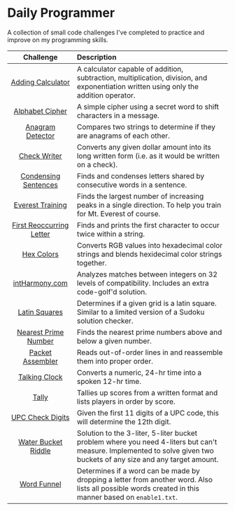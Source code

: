 # Daily Programmer

A collection of small code challenges I've completed to practice and improve on my programming skills.


| Challenge | Description |
|:---------:|:------------|
|[Adding Calculator](adding-calculator/)| A calculator capable of addition, subtraction, multiplication, division, and exponentiation written using only the addition operator.|
|[Alphabet Cipher](alphabet-cipher/)| A simple cipher using a secret word to shift characters in a message.|
|[Anagram Detector](anagram-detector/)| Compares two strings to determine if they are anagrams of each other.|
|[Check Writer](check-writer/)| Converts any given dollar amount into its long written form (i.e. as it would be written on a check). |
|[Condensing Sentences](condensing-sentences/)| Finds and condenses letters shared by consecutive words in a sentence. |
|[Everest Training](everest-training/)| Finds the largest number of increasing peaks in a single direction. To help you train for Mt. Everest of course. |
|[First Reoccurring Letter](first-reoccurring-letter/)| Finds and prints the first character to occur twice within a string.|
|[Hex Colors](hex-colors/)|Converts RGB values into hexadecimal color strings and blends hexidecimal color strings together. |
|[intHarmony.com](int-harmony/)| Analyzes matches between integers on 32 levels of compatibility. Includes an extra code-golf'd solution. |
|[Latin Squares](latin-squares/)|Determines if a given grid is a latin square. Similar to a limited version of a Sudoku solution checker.|
|[Nearest Prime Number](nearest-prime-numbers/)| Finds the nearest prime numbers above and below a given number. |
|[Packet Assembler](packet-assembler/)| Reads out-of-order lines in and reassemble them into proper order.|
|[Talking Clock](talking-clock/)| Converts a numeric, 24-hr time into a spoken 12-hr time.|
|[Tally](tally/)| Tallies up scores from a written format and lists players in order by score.|
|[UPC Check Digits](upc-check-digits)|Given the first 11 digits of a UPC code, this will determine the 12th digit.|
|[Water Bucket Riddle](water-bucket-riddle/)| Solution to the 3-liter, 5-liter bucket problem where you need 4-liters but can't measure. Implemented to solve given two buckets of any size and any target amount.|
|[Word Funnel](word-funnel/)| Determines if a word can be made by dropping a letter from another word. Also lists all possible words created in this manner based on `enable1.txt`. |
